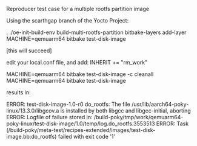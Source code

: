 Reproducer test case for a multiple rootfs partition image

Using the scarthgap branch of the Yocto Project:

. ./oe-init-build-env build-multi-rootfs-partition
bitbake-layers add-layer <this layer>
MACHINE=qemuarm64 bitbake test-disk-image

[this will succeed]

edit your local.conf file, and add: INHERIT += "rm_work"

MACHINE=qemuarm64 bitbake test-disk-image -c cleanall
MACHINE=qemuarm64 bitbake test-disk-image

results in:

  ERROR: test-disk-image-1.0-r0 do_rootfs: The file /usr/lib/aarch64-poky-linux/13.3.0/libgcov.a is installed by both libgcc and libgcc-initial, aborting
  ERROR: Logfile of failure stored in: /build-poky/tmp/work/qemuarm64-poky-linux/test-disk-image/1.0/temp/log.do_rootfs.3553513
  ERROR: Task (/build-poky/meta-test/recipes-extended/images/test-disk-image.bb:do_rootfs) failed with exit code '1'

